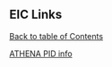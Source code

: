 ## EIC Links
[Back to table of Contents](../README.md)

[ATHENA PID info](https://wiki.bnl.gov/athena/index.php/PID)
